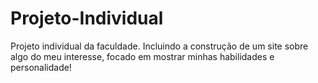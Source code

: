 # Projeto-Individual
Projeto individual da faculdade. Incluindo a construção de um site sobre algo do meu interesse, focado em mostrar minhas habilidades e personalidade!
